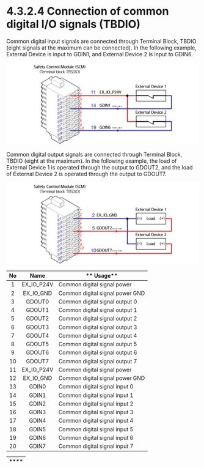 # 4.3.2.4 Connection of common digital I/O signals (TBDIO)

Common digital input signals are connected through Terminal Block, TBDIO (eight signals at the maximum can be connected). In the following example, External Device is input to GDIN1, and External Device 2 is input to GDIN6.

![Figure 32 Connection of common digital input signals (TBDIO)](../../../.gitbook/assets/image113.png)

Common digital output signals are connected through Terminal Block, TBDIO (eight at the maximum). In the following example, the load of External Device 1 is operated through the output to GDOUT2, and the load of External Device 2 is operated through the output to GDOUT7.

![Figure 33 Connection of common digital output signals (TBDIO)](../../../.gitbook/assets/image114.png)

| **No** |  **Name**  | **                                     Usage** |
| :----: | :--------: | ---------------------------------------------- |
|    1   | EX_IO_P24V | Common digital signal power                    |
|    2   |  EX_IO_GND | Common digital signal power GND                |
|    3   |   GDOUT0   | Common digital signal output 0                 |
|    4   |   GDOUT1   | Common digital signal output 1                 |
|    5   |   GDOUT2   | Common digital signal output 2                 |
|    6   |   GDOUT3   | Common digital signal output 3                 |
|    7   |   GDOUT4   | Common digital signal output 4                 |
|    8   |   GDOUT5   | Common digital signal output 5                 |
|    9   |   GDOUT6   | Common digital signal output 6                 |
|   10   |   GDOUT7   | Common digital signal output 7                 |
|   11   | EX_IO_P24V | Common digital signal power                    |
|   12   |  EX_IO_GND | Common digital signal power GND                |
|   13   |    GDIN0   | Common digital signal input 0                  |
|   14   |    GDIN1   | Common digital signal input 1                  |
|   15   |    GDIN2   | Common digital signal input 2                  |
|   16   |    GDIN3   | Common digital signal input 3                  |
|   17   |    GDIN4   | Common digital signal input 4                  |
|   18   |    GDIN5   | Common digital signal input 5                  |
|   19   |    GDIN6   | Common digital signal input 6                  |
|   20   |    GDIN7   | Common digital signal input 7                  |



| **** |
| :--: |
